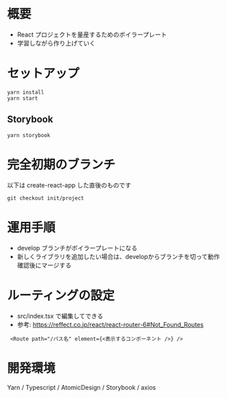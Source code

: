 # 概要

- React プロジェクトを量産するためのボイラープレート  
- 学習しながら作り上げていく

# セットアップ
```
yarn install
yarn start
```

## Storybook

```
yarn storybook
```

# 完全初期のブランチ

以下は create-react-app した直後のものです
```
git checkout init/project
```

# 運用手順

- develop ブランチがボイラープレートになる
- 新しくライブラリを追加したい場合は、developからブランチを切って動作確認後にマージする

# ルーティングの設定

- src/index.tsx で編集してできる
- 参考: https://reffect.co.jp/react/react-router-6#Not_Found_Routes

```tsx
 <Route path="/パス名" element={<表示するコンポーネント />} />
```



# 開発環境

Yarn / Typescript / AtomicDesign / Storybook / axios
